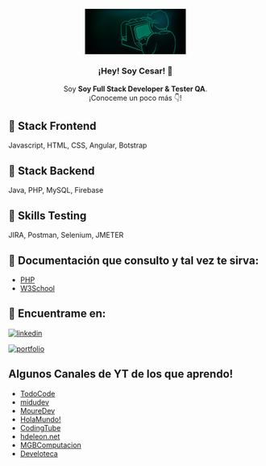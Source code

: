 <p align="center" width="300">
   <img align="center" width="200" src="./fallout-4-vault-boy.jpg" />
   <h3 align="center">¡Hey! Soy Cesar! 👋 </h3>
</p>

<p align="center">Soy <strong>Soy Full Stack Developer & Tester QA</strong>.<br />¡Conoceme un poco más 👇!</p>


## 👾 Stack Frontend
Javascript, HTML, CSS, Angular, Botstrap

## 🧬 Stack Backend
Java, PHP, MySQL, Firebase

## 🧪 Skills Testing
JIRA, Postman, Selenium, JMETER


## 📌 Documentación que consulto y tal vez te sirva:

 - [PHP](https://www.php.net/manual/es/)
 - [W3School](https://www.w3schools.com/)



## 🔗 Encuentrame en:
[![linkedin](https://img.shields.io/badge/linkedin-0A66C2?style=for-the-badge&logo=linkedin&logoColor=white)](https://www.linkedin.com/in/cesaralavila/)

[![portfolio](https://img.shields.io/badge/mi_portfolito-000?style=for-the-badge&logo=ko-fi&logoColor=yellow)](https://frontendcda.web.app/)

## Algunos Canales de YT de los que aprendo!

 - [TodoCode](https://www.youtube.com/@TodoCode)
 - [midudev](https://www.youtube.com/@midudev)
 - [MoureDev](https://www.youtube.com/@mouredev)
 - [HolaMundo!](https://www.youtube.com/@HolaMundoDev)
 - [CodingTube](https://www.youtube.com/@CodingTube)
 - [hdeleon.net](https://www.youtube.com/@hdeleonnet)
 - [MGBComputacion](https://www.youtube.com/@MGBComputacion)
 - [Develoteca](https://www.youtube.com/@Develoteca)
